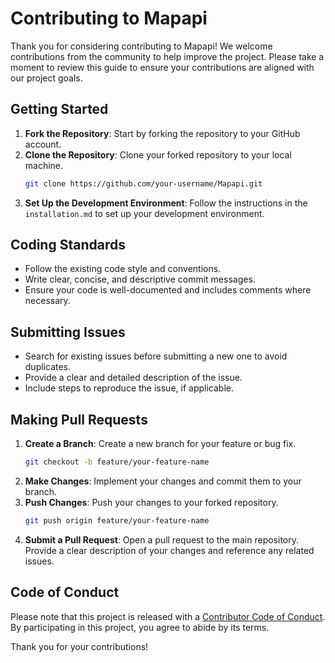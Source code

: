 # Contributing to Mapapi

Thank you for considering contributing to Mapapi! We welcome contributions from the community to help improve the project. Please take a moment to review this guide to ensure your contributions are aligned with our project goals.

## Getting Started

1. **Fork the Repository**: Start by forking the repository to your GitHub account.
2. **Clone the Repository**: Clone your forked repository to your local machine.
    ```bash
    git clone https://github.com/your-username/Mapapi.git
    ```
3. **Set Up the Development Environment**: Follow the instructions in the `installation.md` to set up your development environment.

## Coding Standards

-   Follow the existing code style and conventions.
-   Write clear, concise, and descriptive commit messages.
-   Ensure your code is well-documented and includes comments where necessary.

## Submitting Issues

-   Search for existing issues before submitting a new one to avoid duplicates.
-   Provide a clear and detailed description of the issue.
-   Include steps to reproduce the issue, if applicable.

## Making Pull Requests

1. **Create a Branch**: Create a new branch for your feature or bug fix.
    ```bash
    git checkout -b feature/your-feature-name
    ```
2. **Make Changes**: Implement your changes and commit them to your branch.
3. **Push Changes**: Push your changes to your forked repository.
    ```bash
    git push origin feature/your-feature-name
    ```
4. **Submit a Pull Request**: Open a pull request to the main repository. Provide a clear description of your changes and reference any related issues.

## Code of Conduct

Please note that this project is released with a [Contributor Code of Conduct](CODE_OF_CONDUCT.md). By participating in this project, you agree to abide by its terms.

Thank you for your contributions!
